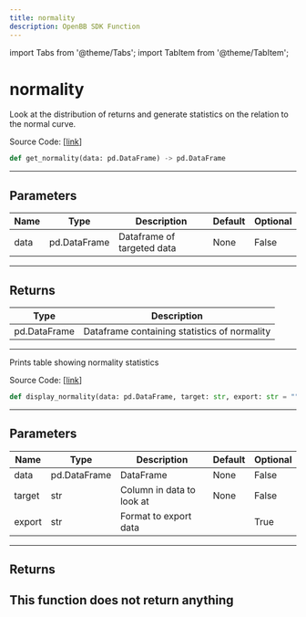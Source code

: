 ```yaml
---
title: normality
description: OpenBB SDK Function
---
```


import Tabs from '@theme/Tabs';
import TabItem from '@theme/TabItem';

# normality

<Tabs>
<TabItem value="model" label="Model" default>

Look at the distribution of returns and generate statistics on the relation to the normal curve.

Source Code: [[link](https://github.com/OpenBB-finance/OpenBBTerminal/tree/main/openbb_terminal/common/quantitative_analysis/qa_model.py#L81)]
```python
def get_normality(data: pd.DataFrame) -> pd.DataFrame
```
---
## Parameters
| Name | Type | Description | Default | Optional |
| ---- | ---- | ----------- | ------- | -------- |
| data | pd.DataFrame | Dataframe of targeted data | None | False |

---
## Returns
| Type | Description |
| ---- | ----------- |
| pd.DataFrame | Dataframe containing statistics of normality |
---


</TabItem>
<TabItem value="view" label="View">

Prints table showing normality statistics

Source Code: [[link](https://github.com/OpenBB-finance/OpenBBTerminal/tree/main/openbb_terminal/common/quantitative_analysis/qa_view.py#L769)]
```python
def display_normality(data: pd.DataFrame, target: str, export: str = "") -> None
```
---
## Parameters
| Name | Type | Description | Default | Optional |
| ---- | ---- | ----------- | ------- | -------- |
| data | pd.DataFrame | DataFrame | None | False |
| target | str | Column in data to look at | None | False |
| export | str | Format to export data |  | True |

---
## Returns
This function does not return anything
---


</TabItem>
</Tabs>